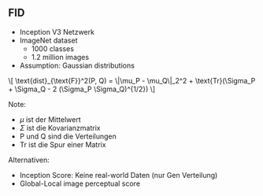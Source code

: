 ## FID

- Inception V3 Netzwerk
- ImageNet dataset
  - 1000 classes
  - 1.2 million images
- Assumption: Gaussian distributions

<p class="equation">\[
\text{dist}_{\text{F}}^2(P, Q) = \|\mu_P - \mu_Q\|_2^2 + \text{Tr}(\Sigma_P + \Sigma_Q - 2 (\Sigma_P \Sigma_Q)^{1/2})
\]</p>

Note:

- $\mu$ ist der Mittelwert
- $\Sigma$ ist die Kovarianzmatrix
- P und Q sind die Verteilungen
- Tr ist die Spur einer Matrix

Alternativen:

- Inception Score: Keine real-world Daten (nur Gen Verteilung)
- Global-Local image perceptual score
